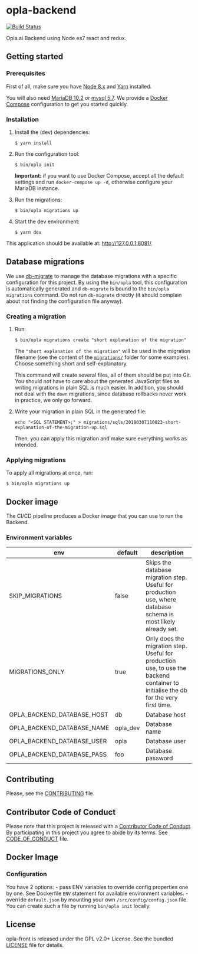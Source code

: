 # opla-backend

[![Build
Status](https://travis-ci.org/Opla/backend.svg?branch=master)](https://travis-ci.org/Opla/backend)

Opla.ai Backend using Node es7 react and redux.


## Getting started

### Prerequisites

First of all, make sure you have [Node 8.x](https://nodejs.org/en/download/) and
[Yarn](https://yarnpkg.com/en/docs/install) installed.

You will also need [MariaDB 10.2](https://mariadb.org/) or [mysql 5.7](https://www.mysql.com/). We provide a [Docker
Compose](https://docs.docker.com/compose/) configuration to get you started
quickly.

### Installation

1. Install the (dev) dependencies:

    ```
    $ yarn install
    ```

2. Run the configuration tool:

   ```
   $ bin/opla init
   ```

   **Important:** if you want to use Docker Compose, accept all the default
   settings and run `docker-compose up -d`, otherwise configure your MariaDB
   instance.

3. Run the migrations:

   ```
   $ bin/opla migrations up
   ```

4. Start the dev environment:

    ```
    $ yarn dev
    ```

This application should be available at: http://127.0.0.1:8081/.


## Database migrations

We use [db-migrate](http://db-migrate.readthedocs.io/en/latest/) to manage the
database migrations with a specific configuration for this project. By using the
`bin/opla` tool, this configuration is automatically generated and `db-migrate`
is bound to the `bin/opla migrations` command. Do not run `db-migrate` directly
(it should complain about not finding the configuration file anyway).

### Creating a migration

1. Run:

   ```
   $ bin/opla migrations create "short explanation of the migration"
   ```

   The `"short explanation of the migration"` will be used in the migration
   filename (see the content of the [`migrations/`](migrations/) folder for some
   examples). Choose something short and self-explanatory.

   This command will create several files, all of them should be put into Git.
   You should not have to care about the generated JavaScript files as writing
   migrations in plain SQL is much easier. In addition, you should not deal with
   the `down` migrations, since database rollbacks never work in practice, we
   only go forward.

2. Write your migration in plain SQL in the generated file:


   ```
   echo "<SQL STATEMENT>;" > migrations/sqls/20180307110023-short-explanation-of-the-migration-up.sql
   ```

   Then, you can apply this migration and make sure everything works as
   intended.

### Applying migrations

To apply all migrations at once, run:

   ```
   $ bin/opla migrations up
   ```

## Docker image
The CI/CD pipeline produces a Docker image that you can use to run the Backend.

### Environment variables

| env                        | default  | description                                                                                                                         |
|----------------------------|----------|-------------------------------------------------------------------------------------------------------------------------------------|
| SKIP_MIGRATIONS            | false    | Skips the database migration step. Useful for production use, where database schema is most likely already set.                     |
| MIGRATIONS_ONLY            | true     | Only does the migration step. Useful for production use, to use the backend container to initialise the db for the very first time. |
| OPLA_BACKEND_DATABASE_HOST | db       | Database host                                                                                                                       |
| OPLA_BACKEND_DATABASE_NAME | opla_dev | Database name                                                                                                                       |
| OPLA_BACKEND_DATABASE_USER | opla     | Database user                                                                                                                       |
| OPLA_BACKEND_DATABASE_PASS | foo      | Database password                                                                                                                   |

## Contributing

Please, see the [CONTRIBUTING](CONTRIBUTING.md) file.


## Contributor Code of Conduct

Please note that this project is released with a [Contributor Code of
Conduct](http://contributor-covenant.org/). By participating in this project you
agree to abide by its terms. See [CODE_OF_CONDUCT](CODE_OF_CONDUCT.md) file.

## Docker Image

### Configuration
You have 2 options: 
    - pass ENV variables to override config properties one by one. See Dockerfile `ENV` statement for available environment variables.
    - override `default.json` by mounting your own `/src/config/config.json` file. You can create such a file by running `bin/opla init` locally.

## License

opla-front is released under the GPL v2.0+ License. See the bundled
[LICENSE](LICENSE) file for details.
